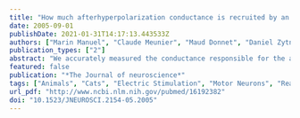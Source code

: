 ```yaml
---
title: "How much afterhyperpolarization conductance is recruited by an action potential? A dynamic-clamp study in cat lumbar motoneurons"
date: 2005-09-01
publishDate: 2021-01-31T14:17:13.443533Z
authors: ["Marin Manuel", "Claude Meunier", "Maud Donnet", "Daniel Zytnicki"]
publication_types: ["2"]
abstract: "We accurately measured the conductance responsible for the afterhyperpolarization (medium AHP) that follows a single spike in spinal motoneurons of anesthetized cats. This was done by using the dynamic-clamp method. We injected an artificial current in the neurons that increased the AHP amplitude, and we made use of the fact that the intensity of the natural AHP current at the trough of the voltage trajectory was related linearly to the AHP amplitude. We determined at the same time the conductance and the reversal potential of the AHP current. This new method was validated by a simple theoretical model incorporating AHP and hyperpolarization-activated (Ih) currents and could be applied when the decay time constant of the AHP conductance was at least five times shorter than the estimated Ih activation time. This condition was fulfilled in 33 of 44 motoneurons. The AHP conductance varied from 0.3 to 1.4 microS in both slow- and fast-type motoneurons, which was approximately the same range as the input conductance of the entire population. However, AHP and input conductances were not correlated. The larger AHP in slow-type motoneurons was mainly attributable to their smaller input conductance compared with fast motoneurons. The likeness of the AHP conductance in both types of motoneurons is in sharp contrast to differences in AHP decay time and explains why slow- and fast-type motoneurons have similar gain."
featured: false
publication: "*The Journal of neuroscience*"
tags: ["Animals", "Cats", "Electric Stimulation", "Motor Neurons", "Reaction Time", "Spinal Cord", "Action Potentials", "Models- Neurological", "Electric Conductivity", "Electrophysiology", "Lumbar Vertebrae", ""]
url_pdf: "http://www.ncbi.nlm.nih.gov/pubmed/16192382"
doi: "10.1523/JNEUROSCI.2154-05.2005"
---
```


